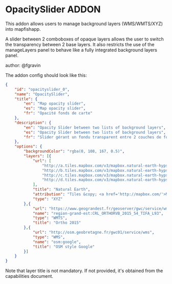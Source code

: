 OpacitySlider ADDON
===================

This addon allows users to manage background layers (WMS/WMTS/XYZ) into mapfishapp.

A slider between 2 comboboxes of opaque layers allows the user to switch the
transparency between 2 base layers. It also restricts the use of the manageLayers
panel to behave like a fully integrated background layers panel.

author: @fgravin

The addon config should look like this:

```json
{
    "id": "opacityslider_0",
    "name": "OpacitySlider",
    "title": {
        "en": "Map opacity slider",
        "es": "Map opacity slider",
        "fr": "Opacité fonds de carte"
    },
    "description": {
        "en": "Opacity Slider between two lists of background layers",
        "es": "Opacity Slider between two lists of background layers",
        "fr": "Slider gérant un fondu transparent entre 2 couches de fonds choisies parmi des listes"
    },
    "options": {
        "backgroundColor": "rgba(0, 108, 167, 0.5)",
        "layers": [{
            "url": [
                "http://a.tiles.mapbox.com/v3/mapbox.natural-earth-hypso-bathy/${z}/${x}/${y}.png",
                "http://b.tiles.mapbox.com/v3/mapbox.natural-earth-hypso-bathy/${z}/${x}/${y}.png",
                "http://c.tiles.mapbox.com/v3/mapbox.natural-earth-hypso-bathy/${z}/${x}/${y}.png",
                "http://d.tiles.mapbox.com/v3/mapbox.natural-earth-hypso-bathy/${z}/${x}/${y}.png"
            ],
            "title": "Natural Earth",
            "attribution": "Tiles &copy; <a href='http://mapbox.com/'>MapBox</a>",
            "type": "XYZ"
        },{
            "url": "https://www.geograndest.fr/geoserver/gwc/service/wmts",
            "name": "region-grand-est:CRL_ORTHORVB_2015_54_TIFA_L93",
            "type": "WMTS",
            "title": "Ortho 2015"
        },{
            "url": "http://osm.geobretagne.fr/gwc01/service/wms",
            "type": "WMS",
            "name": "osm:google",
            "title": "OSM style Google"
        }]
    }
}
```

Note that layer title is not mandatory.
If not provided, it's obtained from the capabilities document.
